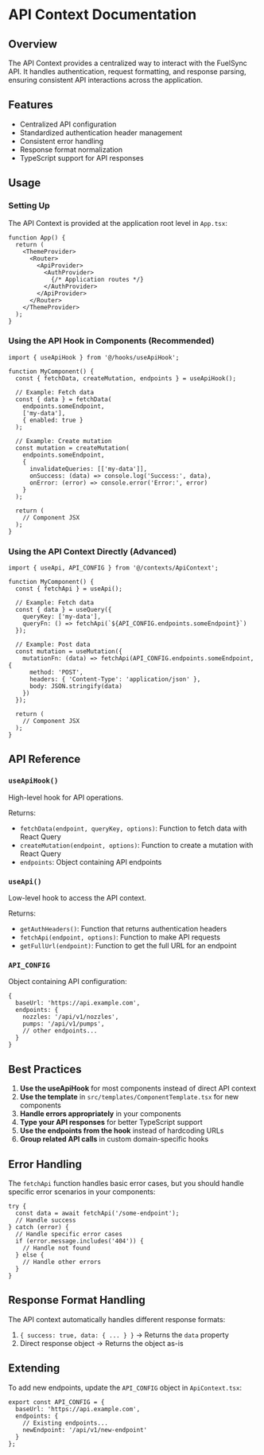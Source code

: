 # API Context Documentation

## Overview

The API Context provides a centralized way to interact with the FuelSync API. It handles authentication, request formatting, and response parsing, ensuring consistent API interactions across the application.

## Features

- Centralized API configuration
- Standardized authentication header management
- Consistent error handling
- Response format normalization
- TypeScript support for API responses

## Usage

### Setting Up

The API Context is provided at the application root level in `App.tsx`:

```tsx
function App() {
  return (
    <ThemeProvider>
      <Router>
        <ApiProvider>
          <AuthProvider>
            {/* Application routes */}
          </AuthProvider>
        </ApiProvider>
      </Router>
    </ThemeProvider>
  );
}
```

### Using the API Hook in Components (Recommended)

```tsx
import { useApiHook } from '@/hooks/useApiHook';

function MyComponent() {
  const { fetchData, createMutation, endpoints } = useApiHook();
  
  // Example: Fetch data
  const { data } = fetchData(
    endpoints.someEndpoint,
    ['my-data'],
    { enabled: true }
  );
  
  // Example: Create mutation
  const mutation = createMutation(
    endpoints.someEndpoint,
    {
      invalidateQueries: [['my-data']],
      onSuccess: (data) => console.log('Success:', data),
      onError: (error) => console.error('Error:', error)
    }
  );
  
  return (
    // Component JSX
  );
}
```

### Using the API Context Directly (Advanced)

```tsx
import { useApi, API_CONFIG } from '@/contexts/ApiContext';

function MyComponent() {
  const { fetchApi } = useApi();
  
  // Example: Fetch data
  const { data } = useQuery({
    queryKey: ['my-data'],
    queryFn: () => fetchApi(`${API_CONFIG.endpoints.someEndpoint}`)
  });
  
  // Example: Post data
  const mutation = useMutation({
    mutationFn: (data) => fetchApi(API_CONFIG.endpoints.someEndpoint, {
      method: 'POST',
      headers: { 'Content-Type': 'application/json' },
      body: JSON.stringify(data)
    })
  });
  
  return (
    // Component JSX
  );
}
```

## API Reference

### `useApiHook()`

High-level hook for API operations.

Returns:
- `fetchData(endpoint, queryKey, options)`: Function to fetch data with React Query
- `createMutation(endpoint, options)`: Function to create a mutation with React Query
- `endpoints`: Object containing API endpoints

### `useApi()`

Low-level hook to access the API context.

Returns:
- `getAuthHeaders()`: Function that returns authentication headers
- `fetchApi(endpoint, options)`: Function to make API requests
- `getFullUrl(endpoint)`: Function to get the full URL for an endpoint

### `API_CONFIG`

Object containing API configuration:

```tsx
{
  baseUrl: 'https://api.example.com',
  endpoints: {
    nozzles: '/api/v1/nozzles',
    pumps: '/api/v1/pumps',
    // other endpoints...
  }
}
```

## Best Practices

1. **Use the useApiHook** for most components instead of direct API context
2. **Use the template** in `src/templates/ComponentTemplate.tsx` for new components
3. **Handle errors appropriately** in your components
4. **Type your API responses** for better TypeScript support
5. **Use the endpoints from the hook** instead of hardcoding URLs
6. **Group related API calls** in custom domain-specific hooks

## Error Handling

The `fetchApi` function handles basic error cases, but you should handle specific error scenarios in your components:

```tsx
try {
  const data = await fetchApi('/some-endpoint');
  // Handle success
} catch (error) {
  // Handle specific error cases
  if (error.message.includes('404')) {
    // Handle not found
  } else {
    // Handle other errors
  }
}
```

## Response Format Handling

The API context automatically handles different response formats:

1. `{ success: true, data: { ... } }` → Returns the `data` property
2. Direct response object → Returns the object as-is

## Extending

To add new endpoints, update the `API_CONFIG` object in `ApiContext.tsx`:

```tsx
export const API_CONFIG = {
  baseUrl: 'https://api.example.com',
  endpoints: {
    // Existing endpoints...
    newEndpoint: '/api/v1/new-endpoint'
  }
};
```
